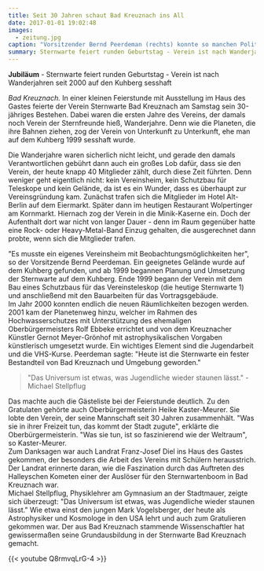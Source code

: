 ```yaml
---
title: Seit 30 Jahren schaut Bad Kreuznach ins All
date: 2017-01-01 19:02:48
images:
  - zeitung.jpg
caption: "Vorsitzender Bernd Peerdeman (rechts) konnte so manchen Politiker zum 30. Geburtstag der Sternwarte begrüßen. Foto: Joseph Nürnberg"
summary: Sternwarte feiert runden Geburtstag - Verein ist nach Wanderjahren seit 2000 auf den Kuhberg sesshaft
---
```


**Jubiläum** - Sternwarte feiert runden Geburtstag - Verein ist nach Wanderjahren seit 2000 auf den Kuhberg sesshaft

_Bad Kreuznach._ In einer kleinen Feierstunde mit Ausstellung im Haus des Gastes feierte der Verein Sternwarte Bad Kreuznach am Samstag sein 30-jähriges Bestehen. Dabei waren die ersten Jahre des Vereins, der damals noch Verein der Sternfreunde hieß, Wanderjahre. Denn wie die Planeten, die ihre Bahnen ziehen, zog der Verein von Unterkunft zu Unterkunft, ehe man auf dem Kuhberg 1999 sesshaft wurde.

Die Wanderjahre waren sicherlich nicht leicht, und gerade den damals Verantwortlichen gebührt dann auch ein großes Lob dafür, dass sie den Verein, der heute knapp 40 Mitglieder zählt, durch diese Zeit führten. Denn weniger geht eigentlich nicht: kein Vereinsheim, kein Schutzbau für Teleskope und kein Gelände, da ist es ein Wunder, dass es überhaupt zur Vereinsgründung kam. Zunächst trafen sich die Mitglieder im Hotel Alt-Berlin auf dem Eiermarkt. Später dann im heutigen Restaurant Wolpertinger am Kornmarkt. Hiernach zog der Verein in die Minik-Kaserne ein. Doch der Aufenthalt dort war nicht von langer Dauer - denn im Raum gegenüber hatte eine Rock- oder Heavy-Metal-Band Einzug gehalten, die ausgerechnet dann probte, wenn sich die Mitglieder trafen.

"Es musste ein eigenes Vereinsheim mit Beobachtungsmöglichkeiten her", so der Vorsitzende Bernd Peerdeman. Ein geeignetes Gelände wurde auf dem Kuhberg gefunden, und ab 1999 begannen Planung und Umsetzung der Sternwarte auf dem Kuhberg. Ende 1999 begann der Verein mit dem Bau eines Schutzbaus für das Vereinsteleskop (die heutige Sternwarte 1) und anschließend mit den Bauarbeiten für das Vortragsgebäude.  
Im Jahr 2000 konnten endlich die neuen Räumlichkeiten bezogen werden. 2001 kam der Planetenweg hinzu, welcher im Rahmen des Hochwasserschutzes mit Unterstützung des ehemaligen Oberbürgermeisters Rolf Ebbeke errichtet und von dem Kreuznacher Künstler Gernot Meyer-Grönhof mit astrophysikalischen Vorgaben künstlerisch umgesetzt wurde. Ein wichtiges Element sind die Jugendarbeit und die VHS-Kurse. Peerdeman sagte: "Heute ist die Sternwarte ein fester Bestandteil von Bad Kreuznach und Umgebung geworden."

> "Das Universum ist etwas, was Jugendliche wieder staunen lässt." - Michael Stellpflug

Das machte auch die Gästeliste bei der Feierstunde deutlich. Zu den Gratulaten gehörte auch Oberbürgermeisterin Heike Kaster-Meurer. Sie lobte den Verein, der seine Mannschaft seit 30 Jahren zusammenhält. "Was sie in ihrer Freizeit tun, das kommt der Stadt zugute", erklärte die Oberbürgermeisterin. "Was sie tun, ist so faszinierend wie der Weltraum", so Kaster-Meurer.  
Zum Danksagen war auch Landrat Franz-Josef Diel ins Haus des Gastes gekommen, der besonders die Arbeit des Vereins mit Schülern herausstrich. Der Landrat erinnerte daran, wie die Faszination durch das Auftreten des Halleyschen Kometen einer der Auslöser für den Sternwartenboom in Bad Kreuznach war.  
Michael Stellpflug, Physiklehrer am Gymnasium an der Stadtmauer, zeigte sich überzeugt: "Das Universum ist etwas, was Jugendliche wieder staunen lässt." Wie etwa einst den jungen Mark Vogelsberger, der heute als Astrophysiker und Kosmologe in den USA lehrt und auch zum Gratulieren gekommen war. Der aus Bad Kreuznach stammende Wissenschaftler hat gewissermaßen seine Grundausbildung in der Sternwarte Bad Kreuznach gemacht.

{{< youtube Q8rmvqLrG-4 >}}
